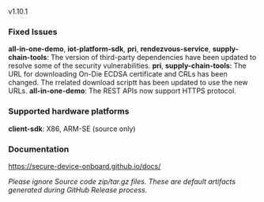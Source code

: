 v1.10.1

### Fixed Issues

**all-in-one-demo**, **iot-platform-sdk**, **pri**, **rendezvous-service**, **supply-chain-tools**: The version of third-party dependencies have been updated to resolve some of the security vulnerabilities.
**pri**, **supply-chain-tools**: The URL for downloading On-Die ECDSA certificate and CRLs has been changed. The rrelated download scriptt has been updated to use the new URLs.
**all-in-one-demo**: The REST APIs now support HTTPS protocol.

### Supported hardware platforms

**client-sdk**: X86, ARM-SE (source only)  

### Documentation

https://secure-device-onboard.github.io/docs/  

*Please ignore Source code zip/tar.gz files. These are default artifacts generated during GitHub Release process.*  
